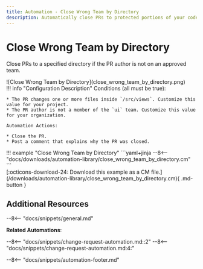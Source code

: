 ```yaml
---
title: Automation - Close Wrong Team by Directory
description: Automatically close PRs to protected portions of your code.
---
```

# Close Wrong Team by Directory

Close PRs to a specified directory if the PR author is not on an approved team.

<div class="automationImage" style="align:right" markdown="1">
![Close Wrong Team by Directory](close_wrong_team_by_directory.png)
</div>
<div class="automationDescription" markdown="1">
!!! info "Configuration Description"
    Conditions (all must be true):

    * The PR changes one or more files inside `/src/views`. Customize this value for your project.
    * The PR author is not a member of the `ui` team. Customize this value for your organization.

    Automation Actions:

    * Close the PR.
    * Post a comment that explains why the PR was closed.
</div>
<div class="automationExample" markdown="1">
!!! example "Close Wrong Team by Directory"
    ```yaml+jinja
    --8<-- "docs/downloads/automation-library/close_wrong_team_by_directory.cm"
    ```
    <div class="result" markdown>
      <span>
      [:octicons-download-24: Download this example as a CM file.](/downloads/automation-library/close_wrong_team_by_directory.cm){ .md-button }
      </span>
    </div>
</div>

## Additional Resources

--8<-- "docs/snippets/general.md"

**Related Automations**:

--8<-- "docs/snippets/change-request-automation.md::2"
--8<-- "docs/snippets/change-request-automation.md:4:"

--8<-- "docs/snippets/automation-footer.md"